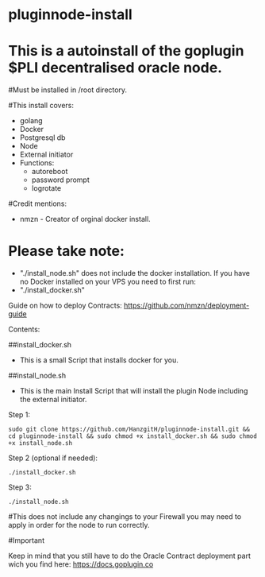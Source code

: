 # pluginnode-install

# This is a autoinstall of the goplugin $PLI decentralised oracle node.

#Must be installed in /root directory.

#This install covers:
  - golang
  - Docker
  - Postgresql db
  - Node
  - External initiator
  - Functions:
    - autoreboot
    - password prompt
    - logrotate

#Credit mentions:
 - nmzn - Creator of orginal docker install.

# Please take note:
- "./install_node.sh" does not include the docker installation. If you have no Docker installed on your VPS you need to first run:
-  "./install_docker.sh"

Guide on how to deploy Contracts: https://github.com/nmzn/deployment-guide

Contents:

  ##install_docker.sh

  - This is a small Script that installs docker for you.
  
  ##install_node.sh
  
  - This is the main Install Script that will install the plugin Node including the external initiator.
      
    
  Step 1:
      
          
    sudo git clone https://github.com/HanzgitH/pluginnode-install.git && cd pluginnode-install && sudo chmod +x install_docker.sh && sudo chmod +x install_node.sh
      
  
  Step 2 (optional if needed):
      
    ./install_docker.sh
  
  Step 3:
  
    ./install_node.sh
          
    
   #This does not include any changings to your Firewall you may need to apply in order for the node to run correctly. 
    
   #Important
   
   Keep in mind that you still have to do the Oracle Contract deployment part wich you find here: https://docs.goplugin.co
   
